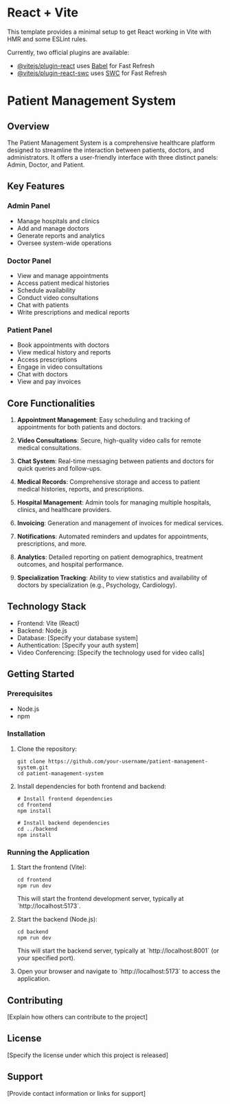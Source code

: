 # React + Vite

This template provides a minimal setup to get React working in Vite with HMR and some ESLint rules.

Currently, two official plugins are available:

- [@vitejs/plugin-react](https://github.com/vitejs/vite-plugin-react/blob/main/packages/plugin-react/README.md) uses [Babel](https://babeljs.io/) for Fast Refresh
- [@vitejs/plugin-react-swc](https://github.com/vitejs/vite-plugin-react-swc) uses [SWC](https://swc.rs/) for Fast Refresh
# Patient Management System

## Overview

The Patient Management System is a comprehensive healthcare platform designed to streamline the interaction between patients, doctors, and administrators. It offers a user-friendly interface with three distinct panels: Admin, Doctor, and Patient.

## Key Features

### Admin Panel
- Manage hospitals and clinics
- Add and manage doctors
- Generate reports and analytics
- Oversee system-wide operations

### Doctor Panel
- View and manage appointments
- Access patient medical histories
- Schedule availability
- Conduct video consultations
- Chat with patients
- Write prescriptions and medical reports

### Patient Panel
- Book appointments with doctors
- View medical history and reports
- Access prescriptions
- Engage in video consultations
- Chat with doctors
- View and pay invoices

## Core Functionalities

1. **Appointment Management**: Easy scheduling and tracking of appointments for both patients and doctors.

2. **Video Consultations**: Secure, high-quality video calls for remote medical consultations.

3. **Chat System**: Real-time messaging between patients and doctors for quick queries and follow-ups.

4. **Medical Records**: Comprehensive storage and access to patient medical histories, reports, and prescriptions.

5. **Hospital Management**: Admin tools for managing multiple hospitals, clinics, and healthcare providers.

6. **Invoicing**: Generation and management of invoices for medical services.

7. **Notifications**: Automated reminders and updates for appointments, prescriptions, and more.

8. **Analytics**: Detailed reporting on patient demographics, treatment outcomes, and hospital performance.

9. **Specialization Tracking**: Ability to view statistics and availability of doctors by specialization (e.g., Psychology, Cardiology).

## Technology Stack

- Frontend: Vite (React)
- Backend: Node.js
- Database: [Specify your database system]
- Authentication: [Specify your auth system]
- Video Conferencing: [Specify the technology used for video calls]

## Getting Started

### Prerequisites

- Node.js
- npm

### Installation

1. Clone the repository:
   ```
   git clone https://github.com/your-username/patient-management-system.git
   cd patient-management-system
   ```

2. Install dependencies for both frontend and backend:
   ```
   # Install frontend dependencies
   cd frontend
   npm install

   # Install backend dependencies
   cd ../backend
   npm install
   ```

### Running the Application

1. Start the frontend (Vite):
   ```
   cd frontend
   npm run dev
   ```
   This will start the frontend development server, typically at \`http://localhost:5173\`.

2. Start the backend (Node.js):
   ```
   cd backend
   npm run dev
   ```
   This will start the backend server, typically at \`http://localhost:8001\` (or your specified port).

3. Open your browser and navigate to \`http://localhost:5173\` to access the application.

## Contributing

[Explain how others can contribute to the project]

## License

[Specify the license under which this project is released]

## Support

[Provide contact information or links for support]
